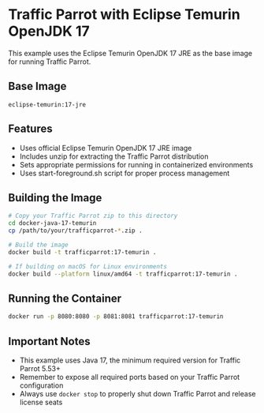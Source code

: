 # Traffic Parrot with Eclipse Temurin OpenJDK 17

This example uses the Eclipse Temurin OpenJDK 17 JRE as the base image for running Traffic Parrot.

## Base Image

```
eclipse-temurin:17-jre
```

## Features

- Uses official Eclipse Temurin OpenJDK 17 JRE image
- Includes unzip for extracting the Traffic Parrot distribution
- Sets appropriate permissions for running in containerized environments
- Uses start-foreground.sh script for proper process management

## Building the Image

```bash
# Copy your Traffic Parrot zip to this directory
cd docker-java-17-temurin
cp /path/to/your/trafficparrot-*.zip .

# Build the image
docker build -t trafficparrot:17-temurin .

# If building on macOS for Linux environments
docker build --platform linux/amd64 -t trafficparrot:17-temurin .
```

## Running the Container

```bash
docker run -p 8080:8080 -p 8081:8081 trafficparrot:17-temurin
```

## Important Notes

- This example uses Java 17, the minimum required version for Traffic Parrot 5.53+
- Remember to expose all required ports based on your Traffic Parrot configuration
- Always use `docker stop` to properly shut down Traffic Parrot and release license seats